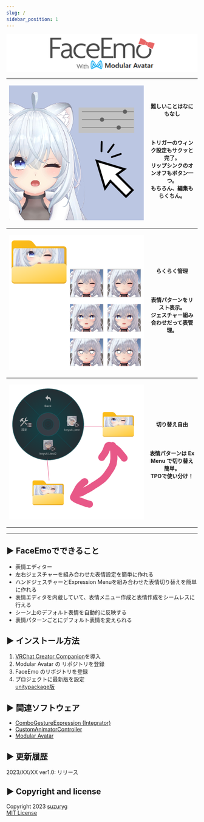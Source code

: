 ```yaml
---
slug: /
sidebar_position: 1
---
```


![title](title.png)

<span>
<table>
<tr>
<th> 

![01](01.png)
</th>
<th>

<header>難しいことはなにもなし</header>

トリガーのウィンク設定もサクッと完了。  
リップシンクのオンオフもボタン一つ。  
もちろん、編集もらくちん。 

</th>
</tr>
<tr>
<th> 

![02](02.png)

</th>
<th>

<header>らくらく管理</header>

   表情パターンをリスト表示。  
   ジェスチャー組み合わせだって表管理。

</th>
</tr>
<tr>
<th> 

![03](03.png)
</th>
<th>

<header>切り替え自由</header>

   表情パターンは Ex Menu で切り替え簡単。  
   TPOで使い分け！

</th>
</tr>
</table>
</span>

--------

## ▶ FaceEmoでできること
- 表情エディター
- 左右ジェスチャーを組み合わせた表情設定を簡単に作れる
- ハンドジェスチャーとExpression Menuを組み合わせた表情切り替えを簡単に作れる
- 表情エディタを内蔵していて、表情メニュー作成と表情作成をシームレスに行える
- シーン上のデフォルト表情を自動的に反映する
- 表情パターンごとにデフォルト表情を変えられる

## ▶ インストール方法
1. [VRChat Creator Companion](https://vcc.docs.vrchat.com/)を導入 
2. Modular Avatar の リポジトリを登録
3. FaceEmo のリポジトリを登録
4. プロジェクトに最新版を設定  
[unitypackage版](https://github.com/suzuryg/face-emo/releases)

## ▶ 関連ソフトウェア
- [ComboGestureExpression (Integrator)](https://booth.pm/ja/items/2219616)
- [CustomAnimatorController](https://booth.pm/ja/items/4424448)
- [Modular Avatar](https://modular-avatar.nadena.dev/ja/)

## ▶ 更新履歴
2023/XX/XX ver1.0: リリース 

## ▶ Copyright and license
Copyright 2023 [suzuryg](https://twitter.com/suzuryg)   
[MIT License](../software/index.md)